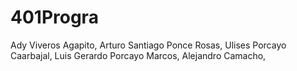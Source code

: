 # 401Progra
Ady Viveros Agapito,
Arturo Santiago Ponce Rosas,
Ulises Porcayo Caarbajal,
Luis Gerardo Porcayo Marcos,
Alejandro Camacho,

